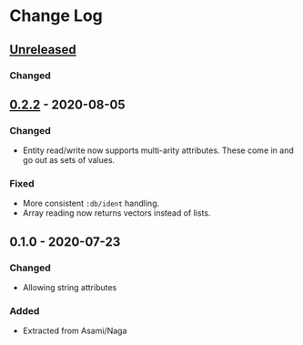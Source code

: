 # Change Log

## [Unreleased]
### Changed


## [0.2.2] - 2020-08-05
### Changed
- Entity read/write now supports multi-arity attributes. These come in and go out as sets of values.

### Fixed
- More consistent `:db/ident` handling.
- Array reading now returns vectors instead of lists.

## 0.1.0 - 2020-07-23
### Changed
- Allowing string attributes

### Added
- Extracted from Asami/Naga

[Unreleased]: https://github.com/threatgrid/zuko/compare/0.1.1...HEAD
[0.2.2]: https://github.com/threatgrid/zuko/compare/0.2.2...0.1.0
